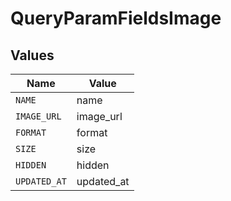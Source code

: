 # QueryParamFieldsImage


## Values

| Name         | Value        |
| ------------ | ------------ |
| `NAME`       | name         |
| `IMAGE_URL`  | image_url    |
| `FORMAT`     | format       |
| `SIZE`       | size         |
| `HIDDEN`     | hidden       |
| `UPDATED_AT` | updated_at   |